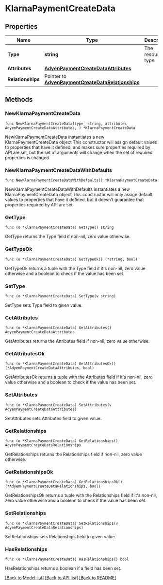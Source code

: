 # KlarnaPaymentCreateData

## Properties

Name | Type | Description | Notes
------------ | ------------- | ------------- | -------------
**Type** | **string** | The resource&#39;s type | [default to "klarna_payments"]
**Attributes** | [**AdyenPaymentCreateDataAttributes**](AdyenPaymentCreateDataAttributes.md) |  | 
**Relationships** | Pointer to [**AdyenPaymentCreateDataRelationships**](AdyenPaymentCreateDataRelationships.md) |  | [optional] 

## Methods

### NewKlarnaPaymentCreateData

`func NewKlarnaPaymentCreateData(type_ string, attributes AdyenPaymentCreateDataAttributes, ) *KlarnaPaymentCreateData`

NewKlarnaPaymentCreateData instantiates a new KlarnaPaymentCreateData object
This constructor will assign default values to properties that have it defined,
and makes sure properties required by API are set, but the set of arguments
will change when the set of required properties is changed

### NewKlarnaPaymentCreateDataWithDefaults

`func NewKlarnaPaymentCreateDataWithDefaults() *KlarnaPaymentCreateData`

NewKlarnaPaymentCreateDataWithDefaults instantiates a new KlarnaPaymentCreateData object
This constructor will only assign default values to properties that have it defined,
but it doesn't guarantee that properties required by API are set

### GetType

`func (o *KlarnaPaymentCreateData) GetType() string`

GetType returns the Type field if non-nil, zero value otherwise.

### GetTypeOk

`func (o *KlarnaPaymentCreateData) GetTypeOk() (*string, bool)`

GetTypeOk returns a tuple with the Type field if it's non-nil, zero value otherwise
and a boolean to check if the value has been set.

### SetType

`func (o *KlarnaPaymentCreateData) SetType(v string)`

SetType sets Type field to given value.


### GetAttributes

`func (o *KlarnaPaymentCreateData) GetAttributes() AdyenPaymentCreateDataAttributes`

GetAttributes returns the Attributes field if non-nil, zero value otherwise.

### GetAttributesOk

`func (o *KlarnaPaymentCreateData) GetAttributesOk() (*AdyenPaymentCreateDataAttributes, bool)`

GetAttributesOk returns a tuple with the Attributes field if it's non-nil, zero value otherwise
and a boolean to check if the value has been set.

### SetAttributes

`func (o *KlarnaPaymentCreateData) SetAttributes(v AdyenPaymentCreateDataAttributes)`

SetAttributes sets Attributes field to given value.


### GetRelationships

`func (o *KlarnaPaymentCreateData) GetRelationships() AdyenPaymentCreateDataRelationships`

GetRelationships returns the Relationships field if non-nil, zero value otherwise.

### GetRelationshipsOk

`func (o *KlarnaPaymentCreateData) GetRelationshipsOk() (*AdyenPaymentCreateDataRelationships, bool)`

GetRelationshipsOk returns a tuple with the Relationships field if it's non-nil, zero value otherwise
and a boolean to check if the value has been set.

### SetRelationships

`func (o *KlarnaPaymentCreateData) SetRelationships(v AdyenPaymentCreateDataRelationships)`

SetRelationships sets Relationships field to given value.

### HasRelationships

`func (o *KlarnaPaymentCreateData) HasRelationships() bool`

HasRelationships returns a boolean if a field has been set.


[[Back to Model list]](../README.md#documentation-for-models) [[Back to API list]](../README.md#documentation-for-api-endpoints) [[Back to README]](../README.md)


